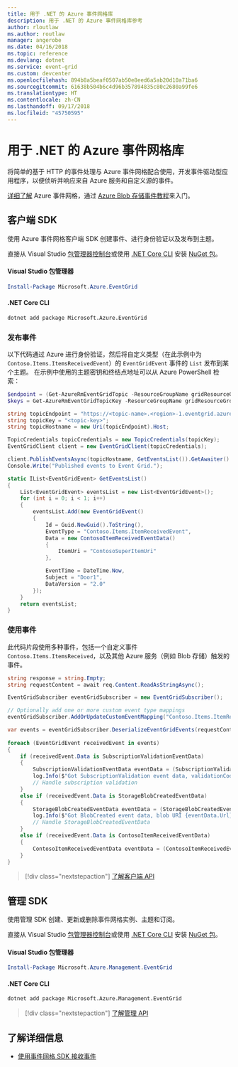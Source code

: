 ```yaml
---
title: 用于 .NET 的 Azure 事件网格库
description: 用于 .NET 的 Azure 事件网格库参考
author: rloutlaw
ms.author: routlaw
manager: angerobe
ms.date: 04/16/2018
ms.topic: reference
ms.devlang: dotnet
ms.service: event-grid
ms.custom: devcenter
ms.openlocfilehash: 894b8a5beaf0507ab50e8eed6a5ab20d10a71ba6
ms.sourcegitcommit: 61638b504b6c4d96b357894835c80c2680a99fe6
ms.translationtype: HT
ms.contentlocale: zh-CN
ms.lasthandoff: 09/17/2018
ms.locfileid: "45750595"
---
```

# <a name="azure-event-grid-libraries-for-net"></a>用于 .NET 的 Azure 事件网格库

将简单的基于 HTTP 的事件处理与 Azure 事件网格配合使用，开发事件驱动型应用程序，以便侦听并响应来自 Azure 服务和自定义源的事件。

[详细了解](/azure/event-grid/overview) Azure 事件网格，通过 [Azure Blob 存储事件教程](/azure/storage/blobs/storage-blob-event-quickstart-powershell)来入门。 

## <a name="client-sdk"></a>客户端 SDK

使用 Azure 事件网格客户端 SDK 创建事件、进行身份验证以及发布到主题。

直接从 Visual Studio [包管理器控制台][PackageManager]或使用 [.NET Core CLI][DotNetCLI] 安装 [NuGet 包](https://www.nuget.org/packages/Microsoft.Azure.Management.Network.Fluent)。

#### <a name="visual-studio-package-manager"></a>Visual Studio 包管理器

```powershell
Install-Package Microsoft.Azure.EventGrid
```

#### <a name="net-core-cli"></a>.NET Core CLI

```bash
dotnet add package Microsoft.Azure.EventGrid 
```

### <a name="publish-events"></a>发布事件

以下代码通过 Azure 进行身份验证，然后将自定义类型（在此示例中为 `Contoso.Items.ItemsReceivedEvent`）的 `EventGridEvent` 事件的 `List` 发布到某个主题。 在示例中使用的主题密钥和终结点地址可以从 Azure PowerShell 检索：

```powershell
$endpoint = (Get-AzureRmEventGridTopic -ResourceGroupName gridResourceGroup -Name <topic-name>).Endpoint
$keys = Get-AzureRmEventGridTopicKey -ResourceGroupName gridResourceGroup -Name <topic-name>
```

```csharp
string topicEndpoint = "https://<topic-name>.<region>-1.eventgrid.azure.net/api/events";
string topicKey = "<topic-key>";
string topicHostname = new Uri(topicEndpoint).Host;

TopicCredentials topicCredentials = new TopicCredentials(topicKey);
EventGridClient client = new EventGridClient(topicCredentials);

client.PublishEventsAsync(topicHostname, GetEventsList()).GetAwaiter().GetResult();
Console.Write("Published events to Event Grid.");

static IList<EventGridEvent> GetEventsList()
{
    List<EventGridEvent> eventsList = new List<EventGridEvent>();
    for (int i = 0; i < 1; i++)
    {
        eventsList.Add(new EventGridEvent()
        {
            Id = Guid.NewGuid().ToString(),
            EventType = "Contoso.Items.ItemReceivedEvent",
            Data = new ContosoItemReceivedEventData()
            {
                ItemUri = "ContosoSuperItemUri"
            },

            EventTime = DateTime.Now,
            Subject = "Door1",
            DataVersion = "2.0"
        });
    }
    return eventsList;
}
```

### <a name="consume-events"></a>使用事件

此代码片段使用多种事件，包括一个自定义事件 `Contoso.Items.ItemsReceived`，以及其他 Azure 服务（例如 Blob 存储）触发的事件。

```csharp
string response = string.Empty;
string requestContent = await req.Content.ReadAsStringAsync();

EventGridSubscriber eventGridSubscriber = new EventGridSubscriber();

// Optionally add one or more custom event type mappings
eventGridSubscriber.AddOrUpdateCustomEventMapping("Contoso.Items.ItemReceived", typeof(ContosoItemReceivedEventData));

var events = eventGridSubscriber.DeserializeEventGridEvents(requestContent);            
 
foreach (EventGridEvent receivedEvent in events)
{
    if (receivedEvent.Data is SubscriptionValidationEventData)
    {
        SubscriptionValidationEventData eventData = (SubscriptionValidationEventData)receivedEvent.Data;
        log.Info($"Got SubscriptionValidation event data, validationCode: {eventData.ValidationCode},  validationUrl: {eventData.ValidationUrl}, topic: {eventGridEvent.Topic}");
        // Handle subscription validation
    }
    else if (receivedEvent.Data is StorageBlobCreatedEventData)
    {
        StorageBlobCreatedEventData eventData = (StorageBlobCreatedEventData)receivedEvent.Data;
        log.Info($"Got BlobCreated event data, blob URI {eventData.Url}");
        // Handle StorageBlobCreatedEventData
    }
    else if (receivedEvent.Data is ContosoItemReceivedEventData)
    {
        ContosoItemReceivedEventData eventData = (ContosoItemReceivedEventData)receivedEvent.Data;
    }
}
```

> [!div class="nextstepaction"]
> [了解客户端 API](/dotnet/api/overview/azure/eventgrid/client)

## <a name="management-sdk"></a>管理 SDK

使用管理 SDK 创建、更新或删除事件网格实例、主题和订阅。

直接从 Visual Studio [包管理器控制台][PackageManager]或使用 [.NET Core CLI][DotNetCLI] 安装 [NuGet 包](https://www.nuget.org/packages/Microsoft.Azure.Management.Network.Fluent)。


#### <a name="visual-studio-package-manager"></a>Visual Studio 包管理器

```powershell
Install-Package Microsoft.Azure.Management.EventGrid
```

#### <a name="net-core-cli"></a>.NET Core CLI

```bash
dotnet add package Microsoft.Azure.Management.EventGrid
```

> [!div class="nextstepaction"]
> [了解管理 API](/dotnet/api/overview/azure/eventgrid/management)

## <a name="learn-more"></a>了解详细信息

- [使用事件网格 SDK 接收事件](/azure/event-grid/receive-events)

[PackageManager]: https://docs.microsoft.com/nuget/tools/package-manager-console
[DotNetCLI]: https://docs.microsoft.com/dotnet/core/tools/dotnet-add-package

